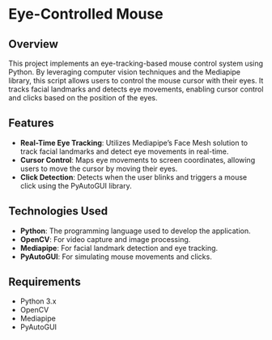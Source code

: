 # Eye-Controlled Mouse

## Overview

This project implements an eye-tracking-based mouse control system using Python. By leveraging computer vision techniques and the Mediapipe library, this script allows users to control the mouse cursor with their eyes. It tracks facial landmarks and detects eye movements, enabling cursor control and clicks based on the position of the eyes.

## Features

- **Real-Time Eye Tracking**: Utilizes Mediapipe’s Face Mesh solution to track facial landmarks and detect eye movements in real-time.
- **Cursor Control**: Maps eye movements to screen coordinates, allowing users to move the cursor by moving their eyes.
- **Click Detection**: Detects when the user blinks and triggers a mouse click using the PyAutoGUI library.

## Technologies Used

- **Python**: The programming language used to develop the application.
- **OpenCV**: For video capture and image processing.
- **Mediapipe**: For facial landmark detection and eye tracking.
- **PyAutoGUI**: For simulating mouse movements and clicks.

## Requirements

- Python 3.x
- OpenCV
- Mediapipe
- PyAutoGUI

